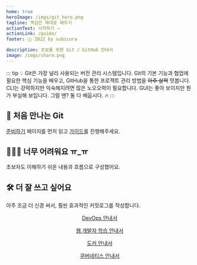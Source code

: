 ```yaml
---
home: true
heroImage: /imgs/git_hero.png
tagline: 핵심만 제대로 배우기
actionText: 시작하기 →
actionLink: /guide/
footer: ⓒ 2022 by subicura

description: 초보를 위한 Git / GitHub 안내서
image: /imgs/share.png
---
```


::: tip 💡 Git은 가장 널리 사용되는 버전 관리 시스템입니다.
Git의 기본 기능과 협업에 필요한 핵심 기능을 배우고, GitHub을 통한 프로젝트 관리 방법을 ~~아주 살짝~~ 맛봅니다.  
CLI는 강력하지만 익숙해지려면 많은 노오오력이 필요합니다. GUI는 좋아 보이지만 뭔가 부실해 보입니다. 그럴 땐? 둘 다 배웁시다. 🔥
:::

<div class="features">
  <div class="feature">
    <h2>👋 처음 만나는 Git</h2>
    <p>
      <p><a href="/git/prepare">준비하기</a> 페이지를 먼저 읽고 <a href="/git/guide">가이드</a>를 진행해주세요.</p>
    </p>
  </div>
  <div class="feature">
    <h2>🤷🏻‍♂️ 너무 어려워요 ㅠ_ㅠ</h2>
    <p>
      초보자도 이해하기 쉬운 내용과 흐름으로 구성했어요.
    </p>
  </div>
  <div class="feature">
    <h2>🛠 더 잘 쓰고 싶어요</h2>
    <p>
      아주 조금 더 신경 써서, 훨씬 효과적인 커밋로그를 작성합니다.
    </p>
  </div>
</div>

<div class="features features-4" style="align-items: center">
  <div class="feature" style="text-align: center">
    <a href="https://subicura.com/devops">
      <img :src="$withBase('/imgs/devops_hero.png')" />
      <p style="margin-top: 0">DevOps 안내서</p>
    </a>
  </div>
  <div class="feature" style="text-align: center">
    <a href="https://subicura.com/2021/06/27/study-guide.html">
      <img :src="$withBase('/imgs/web_hero.png')" />
      <p style="margin-top: 0">웹 개발자 학습 안내서</p>
    </a>
  </div>
  <div class="feature" style="text-align: center">
    <a href="https://subicura.com/2017/01/19/docker-guide-for-beginners-1.html">
      <img :src="$withBase('/imgs/docker_hero.png')" />
      <p style="margin-top: 0">도커 안내서</p>
    </a>
  </div>
  <div class="feature" style="text-align: center">
    <a href="https://subicura.com/k8s/">
      <img :src="$withBase('/imgs/k8s_hero.png')" />
      <p style="margin-top: 0">쿠버네티스 안내서</p>
    </a>
  </div>
</div>
